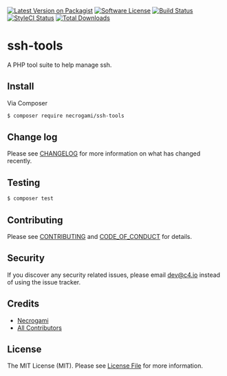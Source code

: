 [![Latest Version on Packagist][ico-version]][link-packagist]
[![Software License][ico-license]](LICENSE.md)
[![Build Status][ico-travis]][link-travis]
[![StyleCI Status][ico-style]][link-styleci]
[![Total Downloads][ico-downloads]][link-downloads]

# ssh-tools
A PHP tool suite to help manage ssh.

## Install
Via Composer

```bash
$ composer require necrogami/ssh-tools
```

## Change log
Please see [CHANGELOG](CHANGELOG.md) for more information on what has changed recently.

## Testing
``` bash
$ composer test
```

## Contributing
Please see [CONTRIBUTING](.github/CONTRIBUTING.md) and [CODE_OF_CONDUCT](.github/CODE_OF_CONDUCT.md) for details.

## Security
If you discover any security related issues, please email dev@c4.io instead of using the issue tracker.

## Credits
- [Necrogami][link-author]
- [All Contributors][link-contributors]

## License
The MIT License (MIT). Please see [License File](LICENSE.md) for more information.

[ico-version]: https://img.shields.io/packagist/v/necrogami/ssh-tools.svg?style=flat-square
[ico-license]: https://img.shields.io/badge/license-MIT-brightgreen.svg?style=flat-square
[ico-travis]: https://img.shields.io/travis/com/necrogami/ssh-tools/master.svg?style=flat-square
[ico-downloads]: https://img.shields.io/packagist/dt/necrogami/ssh-tools.svg?style=flat-square
[ico-style]: https://github.styleci.io/repos/232757612/shield

[link-packagist]: https://packagist.org/packages/necrogami/ssh-tools
[link-travis]: https://travis-ci.com/necrogami/ssh-tools
[link-downloads]: https://packagist.org/packages/necrogami/ssh-tools
[link-author]: https://github.com/necrogami
[link-contributors]: ../../contributors
[link-styleci]: https://github.styleci.io/repos/232757612
